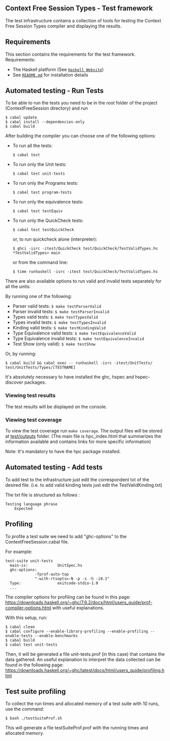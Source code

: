 ## Context Free Session Types - Test framework

The test infrastructure contains a collection of tools for testing the Context Free Session Types compiler and displaying the results.

## Requirements

This section contains the requirements for the test framework.
Requirements:

  * The Haskell platform (See [`Haskell Website`](https://www.haskell.org/platform/))
  * See [`README.md`](../README.md) for installation details

## Automated testing - Run Tests

To be able to run the tests you need to be in the root folder of the project (ContextFreeSession directory) and run

```
$ cabal update
$ cabal install --dependencies-only
$ cabal build
```

After building the compiler you can choose one of the following options:

  * To run all the tests:
    ```
    $ cabal test
    ```
  * To run only the Unit tests:
    ```
    $ cabal test unit-tests
    ```
  * To run only the Programs tests:
    ```
    $ cabal test program-tests
    ```
  * To run only the equivalence tests:
    ```
    $ cabal test testEquiv
    ```
  * To run only the QuickCheck tests:
    ```
    $ cabal test testQuickCheck
    ```
	or, to run quickcheck alone (interpreter):
    ```
    $ ghci -isrc -itest/QuickCheck test/QuickCheck/TestValidTypes.hs
	*TestValidTypes> main
    ```
	or from the command line:
	```
	$ time runhaskell -isrc -itest test/QuickCheck/TestValidTypes.hs
	```
There are also available options to run valid and invalid tests separately for all the units:

By running one of the following:

  * Parser valid tests: ```$ make testParserValid ```
  * Parser invalid tests: ```$ make testParserInvalid ```
  * Types valid tests:  ```$ make testTypesValid ```
  * Types invalid tests: ```$ make testTypesInvalid ```
  * Kinding valid tests: ```$ make testKindingValid ```
  * Type Equivalence valid tests: ```$ make testEquivalenceValid ```
  * Type Equivalence invalid tests: ```$ make testEquivalenceInvalid ```
  * Test Show (only valid): ```$ make testShow ```

Or, by running:
  ```
  $ cabal build && cabal exec -- runhaskell -isrc -itest/UnitTests/ test/UnitTests/Types/[TESTNAME]
  ```

It's absolutely necessary to have installed the ghc, hspec and hspec-discover packages.

### Viewing test results

The test results will be displayed on the console.

### Viewing test coverage

To view the test coverage run ``` make coverage ```. The output files will be stored at [test/outputs](test/outputs) folder. (The main file is hpc_index.html that summarizes the information available and contains links for more specific information)

Note: It's mandatory to have the hpc package installed.

## Automated testing - Add tests

To add test to the infrastructure just edit the correspondent txt of the desired file. (i.e. to add valid kinding tests just edit the TestValidKinding.txt)

The txt file is structured as follows :

    Testing language phrase
        Expected


## Profiling

To profile a test suite we need to add "ghc-options" to the ContextFreeSession.cabal file.

For example:

```
test-suite unit-tests
  main-is:             UnitSpec.hs
  ghc-options:
             -fprof-auto-top
             "-with-rtsopts=-N -p -s -h -i0.1"
  Type:                exitcode-stdio-1.0
  ...
```

The compiler options for profiling can be found in this page: https://downloads.haskell.org/~ghc/7.6.2/docs/html/users_guide/prof-compiler-options.html with useful explanations.

With this setup, run:

```
$ cabal clean
$ cabal configure --enable-library-profiling --enable-profiling --enable-tests --enable-benchmarks
$ cabal build
$ cabal test unit-tests
```

Then, it will be generated a file unit-tests.prof (in this case) that contains the data gathered.
An useful explanation to interpret the data collected can be found in the following page: https://downloads.haskell.org/~ghc/latest/docs/html/users_guide/profiling.html

## Test suite profiling
To collect the run times and allocated memory of a test suite with 10 runs, use the command:

```
$ bash ./testSuiteProf.sh
```

This will generate a file testSuiteProf.prof with the running times and allocated memory.
